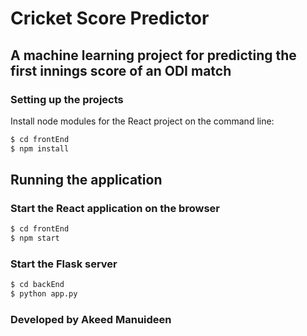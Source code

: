 # Cricket Score Predictor

## A machine learning project for predicting the first innings score of an ODI match 

### Setting up the projects

Install node modules for the React project on the command line:

```sh
$ cd frontEnd
$ npm install
```

## Running the application

### Start the React application on the browser

```sh
$ cd frontEnd
$ npm start
```

### Start the Flask server

```sh
$ cd backEnd
$ python app.py
```

### Developed by Akeed Manuideen




